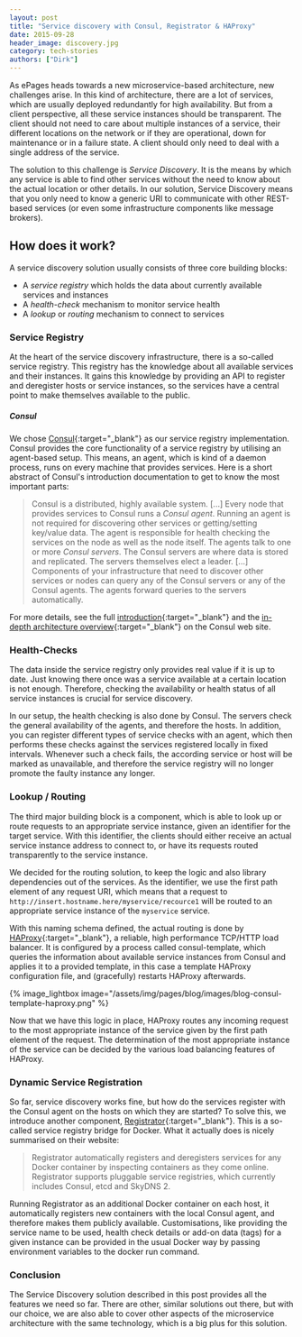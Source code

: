 ```yaml
---
layout: post
title: "Service discovery with Consul, Registrator & HAProxy"
date: 2015-09-28
header_image: discovery.jpg
category: tech-stories
authors: ["Dirk"]
---
```


As ePages heads towards a new microservice-based architecture, new challenges arise. In this kind of architecture, there are a lot of services, which are usually deployed redundantly for high availability. But from a client perspective, all these service instances should be transparent. The client should not need to care about multiple instances of a service, their different locations on the network or if they are operational, down for maintenance or in a failure state. A client should only need to deal with a single address of the service.

The solution to this challenge is *Service Discovery*. It is the means by which any service is able to find other services without the need to know about the actual location or other details. In our solution, Service Discovery means that you only need to know a generic URI to communicate with other REST-based services (or even some infrastructure components like message brokers).

## How does it work?

A service discovery solution usually consists of three core building blocks:

* A *service registry* which holds the data about currently available services and instances
* A *health-check* mechanism to monitor service health
* A *lookup* or *routing* mechanism to connect to services

### Service Registry
At the heart of the service discovery infrastructure, there is a so-called service registry. This registry has the knowledge about all available services and their instances. It gains this knowledge by providing an API to register and deregister hosts or service instances, so the services have a central point to make themselves available to the public.

##### Consul

We chose [Consul](https://consul.io/){:target="_blank"} as our service registry implementation. Consul provides the core functionality of a service registry by utilising an agent-based setup. This means, an agent, which is kind of a daemon process, runs on every machine that provides services. Here is a short abstract of Consul's introduction documentation to get to know the most important parts:

>Consul is a distributed, highly available system. [...]
>Every node that provides services to Consul runs a *Consul agent*.  Running an agent is not required for discovering other services or getting/setting key/value data. The agent is responsible for health checking the services on the node as well as the node itself.
>The agents talk to one or more *Consul servers*. The Consul servers are where data is stored and replicated. The servers themselves elect a leader.
>[...]
>Components of your infrastructure that need to discover other services or nodes can query any of the Consul servers
>or any of the Consul agents. The agents forward queries to the servers automatically.

For more details, see the full [introduction](https://www.consul.io/intro/index.html){:target="_blank"} and the [in-depth architecture overview](https://www.consul.io/docs/internals/architecture.html){:target="_blank"} on the Consul web site.

### Health-Checks

The data inside the service registry only provides real value if it is up to date. Just knowing there once was a service available at a certain location is not enough. Therefore, checking the availability or health status of all service instances is crucial for service discovery.

In our setup, the health checking is also done by Consul. The servers check the general availability of the agents, and therefore the hosts. In addition, you can register different types of service checks with an agent, which then performs these checks against the services registered locally in fixed intervals. Whenever such a check fails, the according service or host will be marked as unavailable, and therefore the service registry will no longer promote the faulty instance any longer.

### Lookup / Routing

The third major building block is a component, which is able to look up or route requests to an appropriate service instance, given an identifier for the target service. With this identifier, the clients should either receive an actual service instance address to connect to, or have its requests routed transparently to the service instance.

We decided for the routing solution, to keep the logic and also library dependencies out of the services. As the identifier, we use the first path element of any request URI, which means that a request to `http://insert.hostname.here/myservice/recource1` will be routed to an appropriate service instance of the `myservice` service.

With this naming schema defined, the actual routing is done by [HAProxy](http://www.haproxy.org/){:target="_blank"}, a reliable, high performance TCP/HTTP load balancer. It is configured by a process called consul-template, which queries the information about available service instances from Consul and applies it to a provided template, in this case a template HAProxy configuration file, and (gracefully) restarts HAProxy afterwards.

{% image_lightbox image="/assets/img/pages/blog/images/blog-consul-template-haproxy.png" %}

Now that we have this logic in place, HAProxy routes any incoming request to the most appropriate instance of the service given by the first path element of the request. The determination of the most appropriate instance of the service can be decided by the various load balancing features of HAProxy.

### Dynamic Service Registration

So far, service discovery works fine, but how do the services register with the Consul agent on the hosts on which they are started? To solve this, we introduce another component, [Registrator](http://gliderlabs.com/registrator/latest/){:target="_blank"}. This is a so-called service registry bridge for Docker. What it actually does is nicely summarised on their website:

>Registrator automatically registers and deregisters services for any Docker container by inspecting containers as they come online. Registrator supports pluggable service registries, which currently includes Consul, etcd and SkyDNS 2.

Running Registrator as an additional Docker container on each host, it automatically registers new containers with the local Consul agent, and therefore makes them publicly available. Customisations, like providing the service name to be used, health check details or add-on data (tags) for a given instance can be provided in the usual Docker way by passing environment variables to the docker run command.

### Conclusion

The Service Discovery solution described in this post provides all the features we need so far.
There are other, similar solutions out there, but with our choice, we are also able to cover other aspects of the microservice architecture with the same technology, which is a big plus for this solution.
